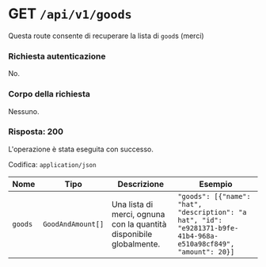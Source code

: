 # GET `/api/v1/goods`

Questa route consente di recuperare la lista di `good`s (merci)

### Richiesta autenticazione

No.

### Corpo della richiesta

Nessuno.

### Risposta: 200

L'operazione è stata eseguita con successo.

Codifica: `application/json`

| Nome | Tipo | Descrizione | Esempio |
|------------ |---------- |-------------------------------------------- |----------- |
| `goods` | `GoodAndAmount[]` | Una lista di merci, ognuna con la quantità disponibile globalmente. | `"goods": [{"name": "hat", "description": "a hat", "id": "e9281371-b9fe-41b4-968a-e510a98cf849", "amount": 20}]` |
